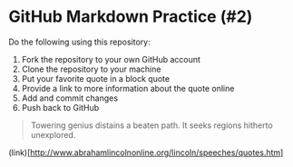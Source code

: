 # GitHub Markdown Practice (#2)
Do the following using this repository:

1.  Fork the repository to your own GitHub account
2.  Clone the repository to your machine
3.  Put your favorite quote in a block quote
4.  Provide a link to more information about the quote online
5.  Add and commit changes
6.  Push back to GitHub

> Towering genius distains a beaten path. It seeks regions hitherto unexplored.
 
 (link)[http://www.abrahamlincolnonline.org/lincoln/speeches/quotes.htm]